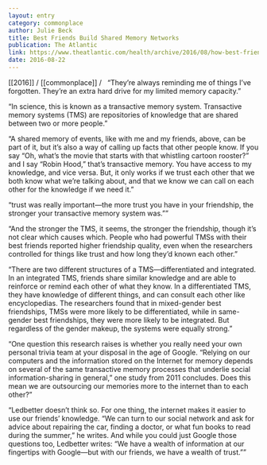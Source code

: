 ```yaml
---
layout: entry
category: commonplace
author: Julie Beck
title: Best Friends Build Shared Memory Networks
publication: The Atlantic
link: https://www.theatlantic.com/health/archive/2016/08/how-best-friends-share-each-others-memories/496715/
date: 2016-08-22
---
```


[[2016]] / [[commonplace]] / 
 
“They’re always reminding me of things I’ve forgotten. They’re an extra hard drive for my limited memory capacity.”

“In science, this is known as a transactive memory system. Transactive memory systems (TMS) are repositories of knowledge that are shared between two or more people.”

“A shared memory of events, like with me and my friends, above, can be part of it, but it’s also a way of calling up facts that other people know. If you say “Oh, what’s the movie that starts with that whistling cartoon rooster?” and I say “Robin Hood,” that’s transactive memory. You have access to my knowledge, and vice versa. But, it only works if we trust each other that we both know what we’re talking about, and that we know we can call on each other for the knowledge if we need it.”

“trust was really important—the more trust you have in your friendship, the stronger your transactive memory system was.””

“And the stronger the TMS, it seems, the stronger the friendship, though it’s not clear which causes which. People who had powerful TMSs with their best friends reported higher friendship quality, even when the researchers controlled for things like trust and how long they’d known each other.”

“There are two different structures of a TMS—differentiated and integrated. In an integrated TMS, friends share similar knowledge and are able to reinforce or remind each other of what they know. In a differentiated TMS, they have knowledge of different things, and can consult each other like encyclopedias. The researchers found that in mixed-gender best friendships, TMSs were more likely to be differentiated, while in same-gender best friendships, they were more likely to be integrated. But regardless of the gender makeup, the systems were equally strong.”

“One question this research raises is whether you really need your own personal trivia team at your disposal in the age of Google. “Relying on our computers and the information stored on the Internet for memory depends on several of the same transactive memory processes that underlie social information-sharing in general,” one study from 2011 concludes. Does this mean we are outsourcing our memories more to the internet than to each other?”

“Ledbetter doesn’t think so. For one thing, the internet makes it easier to use our friends’ knowledge. “We can turn to our social network and ask for advice about repairing the car, finding a doctor, or what fun books to read during the summer,” he writes. And while you could just Google those questions too, Ledbetter writes: “We have a wealth of information at our fingertips with Google—but with our friends, we have a wealth of trust.””

